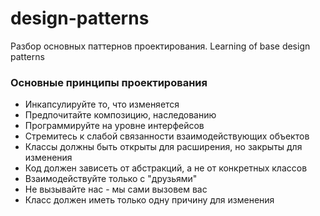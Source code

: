 # design-patterns

Разбор основных паттернов проектирования. Learning of base design patterns

### Основные принципы проектирования

- Инкапсулируйте то, что изменяется
- Предпочитайте композицию, наследованию
- Программируйте на уровне интерфейсов
- Стремитесь к слабой связанности взаимодействующих объектов
- Классы должны быть открыты для расширения, но закрыты для изменения
- Код должен зависеть от абстракций, а не от конкретных классов
- Взаимодействуйте только с "друзьями"
- Не вызывайте нас - мы сами вызовем вас
- Класс должен иметь только одну причину для изменения
